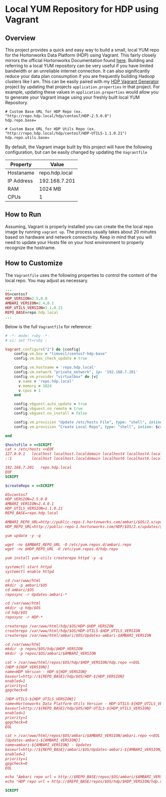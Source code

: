 # Local YUM Repository for HDP using Vagrant

## Overview
This project provides a quick and easy way to build a small, local YUM repo for the Hortonworks Data Platform (HDP) using Vagrant.  This fairly closely mirrors the official Hortonworks Documentation found [here](https://docs.hortonworks.com/HDPDocuments/Ambari-2.4.0.1/bk_ambari-installation/content/getting_started_setting_up_a_local_repository.html).  Building and referring to a local YUM repository can be very useful if you have limited bandwidth or an unreliable internet connection.  It can also significantly reduce your data plan consumption if you are frequently building Hadoop clusters like I am.  This can be easily paired with my [HDP Vagrant Generator](https://github.com/timveil/hdp-vagrant-generator) project by updating that projects `application.properties` in that project.  For example, updating these values in `application.properties` would allow you to generate your Vagrant image using your freshly built local YUM Repository.

```dosini
# Custom Base URL for HDP Repo (ex. "http://repo.hdp.local/hdp/centos7/HDP-2.5.0.0")
hdp.repo.base=

# Custom Base URL for HDP Utils Repo (ex. "http://repo.hdp.local/hdp/centos7/HDP-UTILS-1.1.0.21")
hdp.repo.utils.base=

```

By default, the Vagrant image built by this project will have the following configuration, but can be easily changed by updating the `Vagrantfile`

Property | Value
------------ | -------------
Hostaname | repo.hdp.local
IP Address | 192.168.7.201
RAM | 1024 MB
CPUs | 1

## How to Run
Assuming, Vagrant is properly installed you can create the the local repo image by running `vagrant up`.  The process usually takes about 20 minutes based on hardware and network connectivity.  Keep in mind that you will need to update your Hosts file on your host environment to properly recognize the hostname.

## How to Customize
The `Vagrantfile` uses the following properties to control the content of the local repo.  You may adjust as necessary.

```rb
...
OS=centos7
HDP_VERSION=2.5.0.0
AMBARI_VERSION=2.4.0.1
HDP_UTILS_VERSION=1.1.0.21
REPO_BASE=repo.hdp.local
...
```

Below is the full `Vagrantfile` for reference:

```rb
# -*- mode: ruby -*-
# vi: set ft=ruby :

Vagrant.configure("2") do |config|
    config.vm.box = "timveil/centos7-hdp-base"
    config.vm.box_check_update = true

    config.vm.hostname = 'repo.hdp.local'
    config.vm.network "private_network", ip: '192.168.7.201'
    config.vm.provider "virtualbox" do |v|
      v.name = 'repo.hdp.local'
      v.memory = 1024
      v.cpus = 1
    end

    config.vbguest.auto_update = true
    config.vbguest.no_remote = true
    config.vbguest.no_install = false

    config.vm.provision "Update /etc/hosts File", type: "shell", inline: $hostsFile
    config.vm.provision "Create Local Repo", type: "shell", inline: $createRepo

end

$hostsFile = <<SCRIPT
cat > /etc/hosts <<EOF
127.0.0.1   localhost localhost.localdomain localhost4 localhost4.localdomain4
::1         localhost localhost.localdomain localhost6 localhost6.localdomain6

192.168.7.201   repo.hdp.local
EOF
SCRIPT

$createRepo = <<SCRIPT

OS=centos7
HDP_VERSION=2.5.0.0
AMBARI_VERSION=2.4.0.1
HDP_UTILS_VERSION=1.1.0.21
REPO_BASE=repo.hdp.local

AMBARI_REPO_URL=http://public-repo-1.hortonworks.com/ambari/$OS/2.x/updates/$AMBARI_VERSION/ambari.repo
HDP_REPO_URL=http://public-repo-1.hortonworks.com/HDP/$OS/2.x/updates/$HDP_VERSION/hdp.repo

yum update -y -q

wget -nv $AMBARI_REPO_URL -O /etc/yum.repos.d/ambari.repo
wget -nv $HDP_REPO_URL -O /etc/yum.repos.d/hdp.repo

yum install yum-utils createrepo httpd -y -q

systemctl start httpd
systemctl enable httpd

cd /var/www/html
mkdir -p ambari/$OS
cd ambari/$OS
reposync -r Updates-ambari-*

cd /var/www/html
mkdir -p hdp/$OS
cd hdp/$OS
reposync -r HDP-*

createrepo /var/www/html/hdp/$OS/HDP-$HDP_VERSION
createrepo /var/www/html/hdp/$OS/HDP-UTILS-$HDP_UTILS_VERSION
createrepo /var/www/html/ambari/$OS/Updates-ambari-$AMBARI_VERSION

cd /var/www/html
mkdir -p repos/$OS/hdp/$HDP_VERSION
mkdir -p repos/$OS/ambari/$AMBARI_VERSION

cat > /var/www/html/repos/$OS/hdp/$HDP_VERSION/hdp.repo <<EOL
[HDP-${HDP_VERSION}]
name=HDP Version - HDP-${HDP_VERSION}
baseurl=http://${REPO_BASE}/hdp/$OS/HDP-${HDP_VERSION}
enabled=1
priority=1
gpgcheck=0

[HDP-UTILS-${HDP_UTILS_VERSION}]
name=Hortonworks Data Platform Utils Version - HDP-UTILS-${HDP_UTILS_VERSION}
baseurl=http://${REPO_BASE}/hdp/$OS/HDP-UTILS-${HDP_UTILS_VERSION}
enabled=1
priority=1
gpgcheck=0
EOL

cat > /var/www/html/repos/$OS/ambari/$AMBARI_VERSION/ambari.repo <<EOL
[Updates-ambari-${AMBARI_VERSION}]
name=ambari-${AMBARI_VERSION} - Updates
baseurl=http://${REPO_BASE}/ambari/$OS/Updates-ambari-${AMBARI_VERSION}
enabled=1
priority=1
gpgcheck=0
EOL

echo "Ambari repo url = http://$REPO_BASE/repos/$OS/ambari/$AMBARI_VERSION/ambari.repo"
echo "HDP repo url = http://$REPO_BASE/repos/$OS/hdp/$HDP_VERSION/hdp.repo"

SCRIPT
```